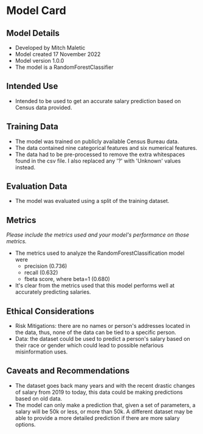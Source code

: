 # Model Card

## Model Details
- Developed by Mitch Maletic
- Model created 17 November 2022
- Model version 1.0.0
- The model is a RandomForestClassifier

## Intended Use
- Intended to be used to get an accurate salary prediction based on Census data provided.
## Training Data
- The model was trained on publicly available Census Bureau data.
- The data contained nine categorical features and six numerical features.
- The data had to be pre-processed to remove the extra whitespaces found in the csv file. I also replaced any '?' with 'Unknown' values instead.
## Evaluation Data
- The model was evaluated using a split of the training dataset.
## Metrics
_Please include the metrics used and your model's performance on those metrics._
- The metrics used to analyze the RandomForestClassification model were
  - precision (0.736)
  - recall (0.632)
  - fbeta score, where beta=1 (0.680)
- It's clear from the metrics used that this model performs well at accurately predicting salaries.

## Ethical Considerations
- Risk Mitigations: there are no names or person's addresses located in the data, thus, none of the data can be tied to a specific person.
- Data: the dataset could be used to predict a person's salary based on their race or gender which could lead to possible nefarious misinformation uses.

## Caveats and Recommendations
- The dataset goes back many years and with the recent drastic changes of salary from 2019 to today, this data could be making predictions based on old data.
- The model can only make a prediction that, given a set of parameters, a salary will be 50k or less, or more than 50k. A different dataset may be able to provide a more detailed prediction if there are more salary options.
